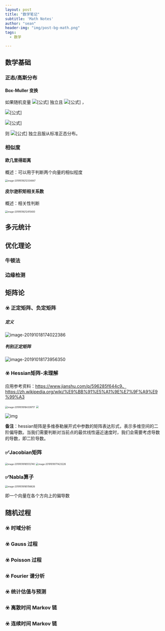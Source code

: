 ```yaml
---
layout: post
title: "数学笔记"
subtitle: 'Math Notes'
author: "sean"
header-img: "img/post-bg-math.png"
tags:
  - 数学

---
```




## 数学基础

### 正态/高斯分布

#### Box-Muller 变换

如果随机变量 ![[公式]](https://www.zhihu.com/equation?tex=U_%7B1%7D%2CU_%7B2%7D) 独立且 ![[公式]](https://www.zhihu.com/equation?tex=U_%7B1%7D%2CU_%7B2%7D%5Csim+Uniform%5B0%2C1%5D) ，

![[公式]](https://www.zhihu.com/equation?tex=Z_%7B0%7D%3D%5Csqrt%7B-2ln~U_%7B1%7D%7Dcos%282%5Cpi+U_%7B2%7D%29%5C%5C)

![[公式]](https://www.zhihu.com/equation?tex=Z_%7B1%7D%3D%5Csqrt%7B-2ln~U_%7B1%7D%7Dsin%282%5Cpi+U_%7B2%7D%29%5C%5C)

则 ![[公式]](https://www.zhihu.com/equation?tex=Z_%7B0%7D%2CZ_%7B1%7D) 独立且服从标准正态分布。

### 相似度

#### 欧几里得距离

概述：可以用于判断两个向量的相似程度

<img src="https://tva1.sinaimg.cn/large/006y8mN6gy1g82o74zmg2j30ra0ai408.jpg" alt="image-20191018212334847" style="zoom:50%;" />

#### 皮尔逊积矩相关系数

概述：相关性判断

<img src="https://tva1.sinaimg.cn/large/006y8mN6gy1g82o7te31yj30tq04ut9k.jpg" alt="image-20191018212415400" style="zoom:50%;" />



## 多元统计





## 优化理论

### 牛顿法



### 边缘检测



## 矩阵论

### ☣️ 正定矩阵、负定矩阵

##### 定义

![image-20191018174022386](https://tva1.sinaimg.cn/large/006y8mN6ly1g82hqv7a3mj319c06yjsr.jpg)

##### 判别正定矩阵

![image-20191018173956350](https://tva1.sinaimg.cn/large/006y8mN6ly1g82hqfjybij315g060q42.jpg)

### ☣️ Hessian矩阵-未理解

应用参考资料：https://www.jianshu.com/p/596285f644c9、https://zh.wikipedia.org/wiki/%E9%BB%91%E5%A1%9E%E7%9F%A9%E9%99%A3

<img src="https://tva1.sinaimg.cn/large/006y8mN6ly1g82g4d7mpyj30iq0eigmi.jpg" alt="image-20191018164339717" style="zoom:50%;" />

<img src="https://tva1.sinaimg.cn/large/006y8mN6ly1g82h0qh0fjj307402gdfq.jpg" style="zoom:50%;" />

![img](https://img-blog.csdn.net/20180331161048526)

**备注**：hessian矩阵是多维泰勒展开式中参数的矩阵表达形式，表示多维空间的二阶偏导数。当我们需要判断对当前点的最优线性逼近速度时，我们会需要考虑导数的导数，即二阶导数。

### ✅Jacobian矩阵

<img src="https://tva1.sinaimg.cn/large/006y8mN6ly1g82gfvqbgsj30pm0kmmzg.jpg" alt="image-20191018165512740" style="zoom:50%;" />

<img src="https://tva1.sinaimg.cn/large/006y8mN6ly1g82gzv4j1mj30ac030749.jpg" alt="image-20191018171423226" style="zoom:50%;" />

### ✅Nabla算子

<img src="https://tva1.sinaimg.cn/large/006y8mN6ly1g82gciyig5j30t40a8dhe.jpg" alt="image-20191018165156626" style="zoom:50%;" />

即一个向量在各个方向上的偏导数

## 随机过程

### ☣️ 时域分析





### ☣️ Gauss 过程





### ☣️ Poisson 过程





### ☣️ Fourier 谱分析





### ☣️ 统计估值与预测





### ☣️ 离散时间 Markov 链





### ☣️ 连续时间 Markov 链

